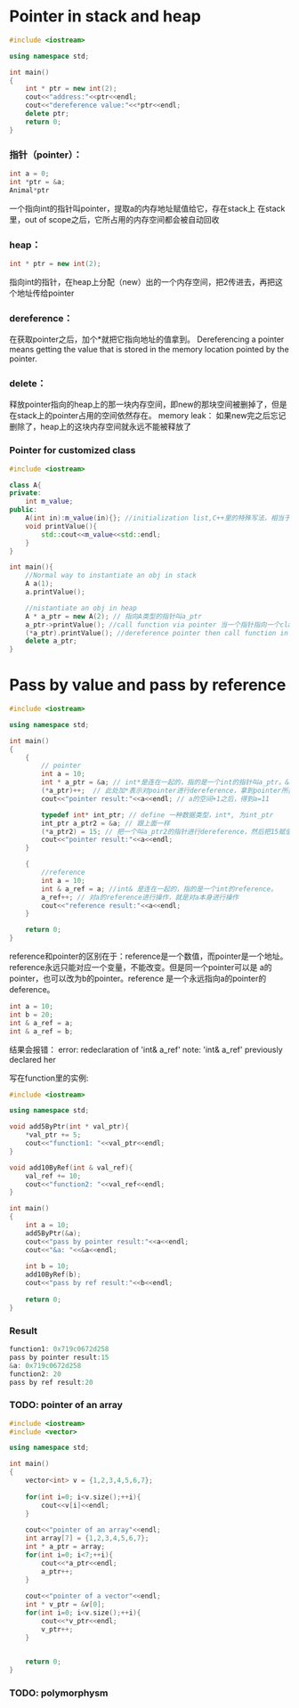 # Pointer in stack and heap

```cpp
#include <iostream>

using namespace std;

int main()
{
    int * ptr = new int(2);
    cout<<"address:"<<ptr<<endl;
    cout<<"dereference value:"<<*ptr<<endl;
    delete ptr;
    return 0;
}
```

### 指针（pointer）：
```cpp
int a = 0;
int *ptr = &a;
Animal*ptr 
```
一个指向int的指针叫pointer，提取a的内存地址赋值给它，存在stack上
在stack 里，out of scope之后，它所占用的内存空间都会被自动回收

### heap：
```cpp
int * ptr = new int(2);
```
指向int的指针，在heap上分配（new）出的一个内存空间，把2传进去，再把这个地址传给pointer

### dereference：
在获取pointer之后，加个*就把它指向地址的值拿到。
Dereferencing a pointer means getting the value that is stored in the memory location pointed by the pointer.

### delete：
释放pointer指向的heap上的那一块内存空间，即new的那块空间被删掉了，但是在stack上的pointer占用的空间依然存在。
memory leak：
如果new完之后忘记删除了，heap上的这块内存空间就永远不能被释放了

### Pointer for customized class
```cpp
#include <iostream>

class A{
private:
    int m_value;
public:
    A(int in):m_value(in){}; //initialization list,C++里的特殊写法，相当于python里的初始化函数
    void printValue(){
        std::cout<<m_value<<std::endl;
    }
}

int main(){
    //Normal way to instantiate an obj in stack
    A a(1);
    a.printValue();

    //nistantiate an obj in heap
    A * a_ptr = new A(2); // 指向A类型的指针叫a_ptr
    a_ptr->printValue(); //call function via pointer 当一个指针指向一个class的obj时，如果想用指针调用function，就要用箭头而不是点
    (*a_ptr).printValue(); //dereference pointer then call function in a normal way
    delete a_ptr;
}
```

# Pass by value and pass by reference

```cpp
#include <iostream>

using namespace std;

int main() 
{
    {
        // pointer
        int a = 10;
        int * a_ptr = &a; // int*是连在一起的，指的是一个int的指针叫a_ptr。&a表示取a的地址，并赋值给a_ptr。
        (*a_ptr)++;  // 此处加*表示对pointer进行dereference，拿到pointer所指的值，并进行一些操作
        cout<<"pointer result:"<<a<<endl; // a的空间+1之后，得到a=11  

        typedef int* int_ptr; // define 一种数据类型，int*, 为int_ptr
        int_ptr a_ptr2 = &a; // 跟上面一样
        (*a_ptr2) = 15; // 把一个叫a_ptr2的指针进行dereference，然后把15赋值给它
        cout<<"pointer result:"<<a<<endl;
    }

    {
        //reference
        int a = 10; 
        int & a_ref = a; //int& 是连在一起的，指的是一个int的reference。
        a_ref++; // 对a的reference进行操作，就是对a本身进行操作
        cout<<"reference result:"<<a<<endl;
    }

    return 0;
}
```
reference和pointer的区别在于：reference是一个数值，而pointer是一个地址。reference永远只能对应一个变量，不能改变。但是同一个pointer可以是
a的pointer，也可以改为b的pointer。reference 是一个永远指向a的pointer的deference。

```cpp
int a = 10;
int b = 20;
int & a_ref = a;
int & a_ref = b;
```
结果会报错：
        error: redeclaration of 'int& a_ref'
        note: 'int& a_ref' previously declared her


写在function里的实例:

```cpp
#include <iostream>

using namespace std;

void add5ByPtr(int * val_ptr){
    *val_ptr += 5;
    cout<<"function1: "<<val_ptr<<endl;
}

void add10ByRef(int & val_ref){
    val_ref += 10;
    cout<<"function2: "<<val_ref<<endl;
}

int main()
{
    int a = 10;
    add5ByPtr(&a);
    cout<<"pass by pointer result:"<<a<<endl;
    cout<<"&a: "<<&a<<endl;
    
    int b = 10;
    add10ByRef(b);
    cout<<"pass by ref result:"<<b<<endl;
    
    return 0;
}

```
### Result
```cpp
function1: 0x719c0672d258
pass by pointer result:15
&a: 0x719c0672d258
function2: 20
pass by ref result:20
```
### TODO: pointer of an array

```cpp
#include <iostream>
#include <vector>

using namespace std;

int main()
{
    vector<int> v = {1,2,3,4,5,6,7};
    
    for(int i=0; i<v.size();++i){
        cout<<v[i]<<endl;
    }
    
    cout<<"pointer of an array"<<endl;
    int array[7] = {1,2,3,4,5,6,7};
    int * a_ptr = array;
    for(int i=0; i<7;++i){
        cout<<*a_ptr<<endl;
        a_ptr++;
    }
    
    cout<<"pointer of a vector"<<endl;
    int * v_ptr = &v[0];
    for(int i=0; i<v.size();++i){
        cout<<*v_ptr<<endl;
        v_ptr++;
    }
    

    return 0;
}

```

### TODO: polymorphysm
